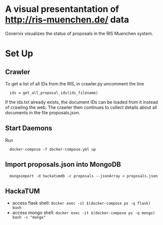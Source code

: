 # A visual presentantation of http://ris-muenchen.de/ data
Governix visualizes the status of proposals in the RIS Muenchen system.

# Set Up
## Crawler
To get a list of all IDs from the RIS, in crawler.py uncomment the line 
````
  ids = get_all_proposal_ids(ids_filename)
````
If the ids.txt already exists, the document IDs can be loaded from it
instead of crawling the web. The crawler then continues to collect details
about all documents in the file proposals.json.

## Start Daemons
Run
````
  docker-compose -f docker-compose.yml up
````
## Import proposals.json into MongoDB
````
  mongoimport -d hackatumdb -c proposals --jsonArray < proposals.json
````
## HackaTUM 
* access flask shell: `docker exec -it $(docker-compose ps -q flask) bash`
* access mongo shell: `docker exec -it $(docker-compose ps -q mongo) bash -c "mongo"`
